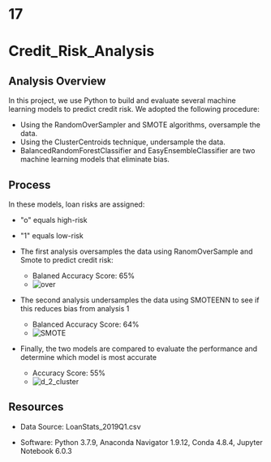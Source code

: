 # 17
# Credit_Risk_Analysis

## Analysis Overview

In this project, we use Python to build and evaluate several machine learning models to predict credit risk.
We adopted the following procedure:

- Using the RandomOverSampler and SMOTE algorithms, oversample the data. 
- Using the ClusterCentroids technique, undersample the data. 
- BalancedRandomForestClassifier and EasyEnsembleClassifier are two machine learning models that eliminate bias.

## Process
In these models, loan risks are assigned:
- "o" equals high-risk
- "1" equals low-risk

- The first analysis oversamples the data using RanomOverSample and Smote to predict credit risk:
  - Balaned Accuracy Score: 65%
  - ![over](https://user-images.githubusercontent.com/79612565/126854076-19ea1df7-f57d-419c-b951-c54c0cdb7e47.png)


- The second analysis undersamples the data using SMOTEENN to see if this reduces bias from analysis 1
    - Balanced Accuracy Score: 64%
    - ![SMOTE](https://user-images.githubusercontent.com/79612565/126854068-a714ad1b-dde3-4a0a-8069-b8631ee10410.png)

- Finally, the two models are compared to evaluate the performance and determine which model is most accurate
    - Accuracy Score: 55%
    - ![d_2_cluster](https://user-images.githubusercontent.com/79612565/126854064-9595e786-16ea-4634-814e-37718c8dc1d8.png)

## Resources

- Data Source: LoanStats_2019Q1.csv

- Software: Python 3.7.9, Anaconda Navigator 1.9.12, Conda 4.8.4, Jupyter Notebook 6.0.3
